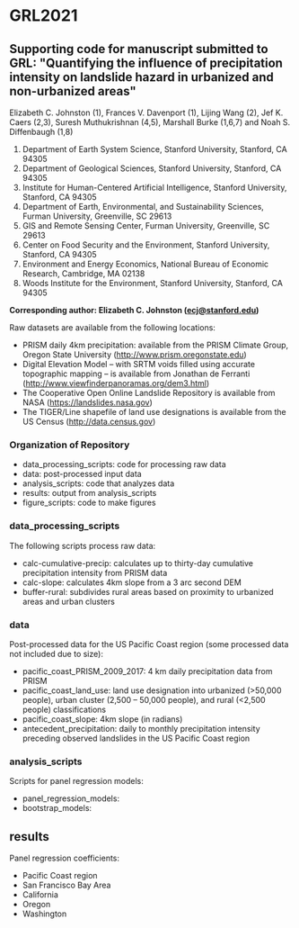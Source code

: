 # GRL2021
## Supporting code for manuscript submitted to GRL: "Quantifying the influence of precipitation intensity on landslide hazard in urbanized and non-urbanized areas"

Elizabeth C. Johnston (1), Frances V. Davenport (1), Lijing Wang (2), Jef K. Caers (2,3), Suresh Muthukrishnan (4,5), Marshall Burke (1,6,7) and Noah S. Diffenbaugh (1,8)

1. Department of Earth System Science, Stanford University, Stanford, CA 94305
2. Department of Geological Sciences, Stanford University, Stanford, CA 94305
3. Institute for Human-Centered Artificial Intelligence, Stanford University, Stanford, CA 94305
4. Department of Earth, Environmental, and Sustainability Sciences, Furman University, Greenville, SC 29613
5. GIS and Remote Sensing Center, Furman University, Greenville, SC 29613
6. Center on Food Security and the Environment, Stanford University, Stanford, CA 94305
7. Environment and Energy Economics, National Bureau of Economic Research, Cambridge, MA 02138
8. Woods Institute for the Environment, Stanford University, Stanford, CA 94305


**Corresponding author: Elizabeth C. Johnston (ecj@stanford.edu)**

Raw datasets are available from the following locations: 

- PRISM daily 4km precipitation: available from the PRISM Climate Group, Oregon State University (http://www.prism.oregonstate.edu)
- Digital Elevation Model – with SRTM voids filled using accurate topographic mapping – is available from Jonathan de Ferranti (http://www.viewfinderpanoramas.org/dem3.html)
- The Cooperative Open Online Landslide Repository is available from NASA (https://landslides.nasa.gov)
- The TIGER/Line shapefile of land use designations is available from the US Census (http://data.census.gov)

### Organization of Repository
 
- data_processing_scripts: code for processing raw data
- data: post-processed input data 
- analysis_scripts: code that analyzes data 
- results: output from analysis_scripts
- figure_scripts: code to make figures 

### data_processing_scripts

The following scripts process raw data:

- calc-cumulative-precip: calculates up to thirty-day cumulative precipitation intensity from PRISM data
- calc-slope: calculates 4km slope from a 3 arc second DEM 
- buffer-rural: subdivides rural areas based on proximity to urbanized areas and urban clusters

### data

Post-processed data for the US Pacific Coast region (some processed data not included due to size): 

- pacific_coast_PRISM_2009_2017: 4 km daily precipitation data from PRISM 
- pacific_coast_land_use: land use designation into urbanized (>50,000 people), urban cluster (2,500 – 50,000 people), and rural (<2,500 people) classifications 
- pacific_coast_slope: 4km slope (in radians)
- antecedent_precipitation: daily to monthly precipitation intensity preceding observed landslides in the US Pacific Coast region

### analysis_scripts

Scripts for panel regression models:

- panel_regression_models:
- bootstrap_models: 

## results

Panel regression coefficients:

- Pacific Coast region
- San Francisco Bay Area
- California
- Oregon
- Washington





